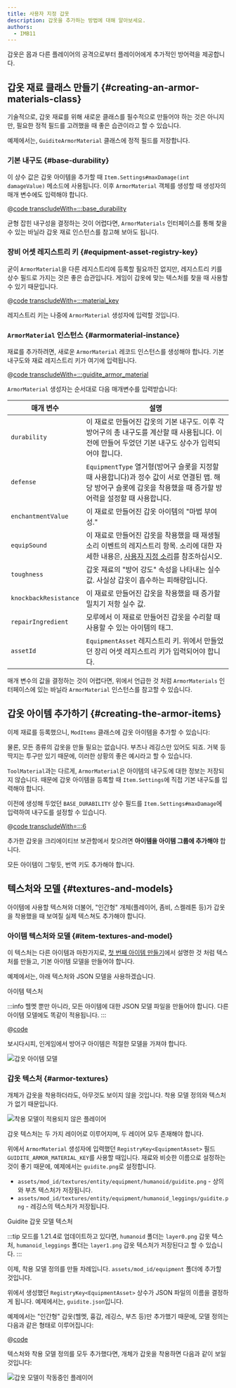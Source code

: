 ```yaml
---
title: 사용자 지정 갑옷
description: 갑옷을 추가하는 방법에 대해 알아보세요.
authors:
  - IMB11
---
```


갑옷은 몹과 다른 플레이어의 공격으로부터 플레이어에게 추가적인 방어력을 제공합니다.

## 갑옷 재료 클래스 만들기 {#creating-an-armor-materials-class}

기술적으로, 갑옷 재료를 위해 새로운 클래스를 필수적으로 만들어야 하는 것은 아니지만, 필요한 정적 필드를 고려했을 때 좋은 습관이라고 할 수 있습니다.

예제에서는, `GuiditeArmorMaterial` 클래스에 정적 필드를 저장합니다.

### 기본 내구도 {#base-durability}

이 상수 값은 갑옷 아이템을 추가할 때 `Item.Settings#maxDamage(int damageValue)` 메소드에 사용됩니다. 이후 `ArmorMaterial` 객체를 생성할 때 생성자의 매개 변수에도 입력해야 합니다.

@[code transcludeWith=:::base_durability](@/reference/latest/src/main/java/com/example/docs/item/armor/GuiditeArmorMaterial.java)

균형 잡힌 내구성을 결정하는 것이 어렵다면, `ArmorMaterials` 인터페이스를 통해 찾을 수 있는 바닐라 갑옷 재료 인스턴스를 참고해 보아도 됩니다.

### 장비 어셋 레지스트리 키 {#equipment-asset-registry-key}

굳이 `ArmorMaterial`을 다른 레지스트리에 등록할 필요까진 없지만, 레지스트리 키를 상수 필드로 가지는 것은 좋은 습관입니다. 게임이 갑옷에 맞는 텍스처를 찾을 때 사용할 수 있기 때문입니다.

@[code transcludeWith=:::material_key](@/reference/latest/src/main/java/com/example/docs/item/armor/GuiditeArmorMaterial.java)

레지스트리 키는 나중에 `ArmorMaterial` 생성자에 입력할 것입니다.

### `ArmorMaterial` 인스턴스 {#armormaterial-instance}

재료를 추가하려면, 새로운 `ArmorMaterial` 레코드 인스턴스를 생성해야 합니다. 기본 내구도와 재료 레지스트리 키가 여기에 입력됩니다.

@[code transcludeWith=:::guidite_armor_material](@/reference/latest/src/main/java/com/example/docs/item/armor/GuiditeArmorMaterial.java)

`ArmorMaterial` 생성자는 순서대로 다음 매개변수를 입력받습니다:

| 매개 변수                 | 설명                                                                                                                                                       |
| --------------------- | -------------------------------------------------------------------------------------------------------------------------------------------------------- |
| `durability`          | 이 재료로 만들어진 갑옷의 기본 내구도. 이후 각 방어구의 총 내구도를 계산할 때 사용됩니다. 이전에 만들어 두었던 기본 내구도 상수가 입력되어야 합니다.                   |
| `defense`             | `EquipmentType` 열거형(방어구 슬롯을 지정할 때 사용합니다)과 정수 값이 서로 연결된 맵. 해당 방어구 슬롯에 갑옷을 착용했을 때 증가할 방어력을 설정할 때 사용합니다. |
| `enchantmentValue`    | 이 재료로 만들어진 갑옷 아이템의 "마법 부여성."                                                                                                             |
| `equipSound`          | 이 재료로 만들어진 갑옷을 착용했을 때 재생될 소리 이벤트의 레지스트리 항목. 소리에 대한 자세한 내용은, [사용자 지정 소리](../sounds/custom)를 참조하십시오.                       |
| `toughness`           | 갑옷 재료의 "방어 강도" 속성을 나타내는 실수 값. 사실상 갑옷이 흡수하는 피해량입니다.                                                                       |
| `knockbackResistance` | 이 재료로 만들어진 갑옷을 착용했을 때 증가할 밀치기 저항 실수 값.                                                                                                   |
| `repairIngredient`    | 모루에서 이 재료로 만들어진 갑옷을 수리할 때 사용할 수 있는 아이템의 태그.                                                                                              |
| `assetId`             | `EquipmentAsset` 레지스트리 키. 위에서 만들었던 장리 어셋 레지스트리 키가 입력되어야 합니다.                                                             |

매개 변수의 값을 결정하는 것이 어렵다면, 위에서 언급한 것 처럼 `ArmorMaterials` 인터페이스에 있는 바닐라 `ArmorMaterial` 인스턴스를 참고할 수 있습니다.

## 갑옷 아이템 추가하기 {#creating-the-armor-items}

이제 재료를 등록했으니, `ModItems` 클래스에 갑옷 아이템을 추가할 수 있습니다:

물론, 모든 종류의 갑옷을 만들 필요는 없습니다. 부츠나 레깅스만 있어도 되죠. 거북 등딱지는 투구만 있기 때문에, 이러한 상황의 좋은 예시라고 할 수 있습니다.

`ToolMaterial`과는 다르게, `ArmorMaterial`은 아이템의 내구도에 대한 정보는 저장되지 않습니다. 때문에 갑옷 아이템을 등록할 때 `Item.Settings`에 직접 기본 내구도를 입력해야 합니다.

이전에 생성해 두었던 `BASE_DURABILITY` 상수 필드를 `Item.Settings#maxDamage`에 입력하여 내구도를 설정할 수 있습니다.

@[code transcludeWith=:::6](@/reference/latest/src/main/java/com/example/docs/item/ModItems.java)

추가한 갑옷을 크리에이티브 보관함에서 찾으려면 **아이템을 아이템 그룹에 추가해야** 합니다.

모든 아이템이 그렇듯, 번역 키도 추가해야 합니다.

## 텍스처와 모델 {#textures-and-models}

아이템에 사용할 텍스쳐와 더불어, "인간형" 개체(플레이어, 좀비, 스켈레톤 등)가 갑옷을 착용했을 때 보여질 실제 텍스쳐도 추가해야 합니다.

### 아이템 텍스처와 모델 {#item-textures-and-model}

이 텍스처는 다른 아이템과 마찬가지로, [첫 번째 아이템 만들기](./first-item#adding-a-texture-and-model)에서 설명한 것 처럼 텍스처를 만들고, 기본 아이템 모델을 만들어야 합니다.

예제에서는, 아래 텍스처와 JSON 모델을 사용하겠습니다.

<DownloadEntry visualURL="/assets/develop/items/armor_0.png" downloadURL="/assets/develop/items/example_armor_item_textures.zip">아이템 텍스처</DownloadEntry>

:::info
헬멧 뿐만 아니라, 모든 아이템에 대한 JSON 모델 파일을 만들어야 합니다. 다른 아이템 모델에도 똑같이 적용됩니다.
:::

@[code](@/reference/latest/src/main/generated/assets/fabric-docs-reference/models/item/guidite_helmet.json)

보시다시피, 인게임에서 방어구 아이템은 적절한 모델을 가져야 합니다.

![갑옷 아이템 모델](/assets/develop/items/armor_1.png)

### 갑옷 텍스처 {#armor-textures}

개체가 갑옷을 착용하더라도, 아무것도 보이지 않을 것입니다. 착용 모델 정의와 텍스처가 없기 때문입니다.

![착용 모델이 적용되지 않은 플레이어](/assets/develop/items/armor_2.png)

갑옷 텍스처는 두 가지 레이어로 이루어지며, 두 레이어 모두 존재해야 합니다.

위에서 `ArmorMaterial` 생성자에 입력했던 `RegistryKey<EquipmentAsset>` 필드 `GUIDITE_ARMOR_MATERIAL_KEY`를 사용할 때입니다. 재료와 비슷한 이름으로 설정하는 것이 좋기 때문에, 예제에서는 `guidite.png`로 설정합니다.

- `assets/mod_id/textures/entity/equipment/humanoid/guidite.png` - 상의와 부츠 텍스처가 저장됩니다.
- `assets/mod_id/textures/entity/equipment/humanoid_leggings/guidite.png` - 레깅스의 텍스처가 저장됩니다.

<DownloadEntry downloadURL="/assets/develop/items/example_armor_layer_textures.zip">Guidite 갑옷 모델 텍스처</DownloadEntry>

:::tip
모드를 1.21.4로 업데이트하고 있다면, `humanoid` 폴더는 `layer0.png` 갑옷 텍스처, `humanoid_leggings` 폴더는 `layer1.png` 갑옷 텍스처가 저장된다고 할 수 있습니다.
:::

이제, 착용 모델 정의를 만들 차례입니다. `assets/mod_id/equipment` 폴더에 추가할 것입니다.

위에서 생성했던 `RegistryKey<EquipmentAsset>` 상수가 JSON 파일의 이름을 결정하게 됩니다. 예제에서는, `guidite.json`입니다.

예제에서는 "인간형" 갑옷(헬멧, 흉갑, 레깅스, 부츠 등)만 추가했기 때문에, 모델 정의는 다음과 같은 형태로 이루어집니다:

@[code](@/reference/latest/src/main/resources/assets/fabric-docs-reference/equipment/guidite.json)

텍스처와 착용 모델 정의를 모두 추가했다면, 개체가 갑옷을 착용하면 다음과 같이 보일 것입니다:

![갑옷 모델이 작동중인 플레이어](/assets/develop/items/armor_3.png)

<!-- TODO: A guide on creating equipment for dyeable armor could prove useful. -->
